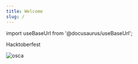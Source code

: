 ```yaml
---
title: Welcome
slug: /
---
```


import useBaseUrl from '@docusaurus/useBaseUrl';

Hacktoberfest

![osca](https://user-images.githubusercontent.com/85078495/136645881-f317425b-9604-40fe-aa37-0f270a251851.jpeg)
